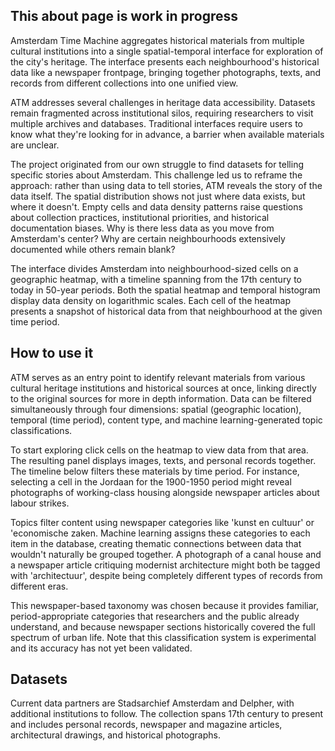 ## This about page is work in progress

Amsterdam Time Machine aggregates historical materials from multiple cultural institutions into a single spatial-temporal interface for exploration of the city's heritage. The interface presents each neighbourhood's historical data like a newspaper frontpage, bringing together photographs, texts, and records from different collections into one unified view. 

ATM addresses several challenges in heritage data accessibility. Datasets remain fragmented across institutional silos, requiring researchers to visit multiple archives and databases. Traditional interfaces require users to know what they're looking for in advance, a barrier when available materials are unclear. 

The project originated from our own struggle to find datasets for telling specific stories about Amsterdam. This challenge led us to reframe the approach: rather than using data to tell stories, ATM reveals the story of the data itself. The spatial distribution shows not just where data exists, but where it doesn't. Empty cells and data density patterns raise questions about collection practices, institutional priorities, and historical documentation biases. Why is there less data as you move from Amsterdam's center? Why are certain neighbourhoods extensively documented while others remain blank? 

The interface divides Amsterdam into neighbourhood-sized cells on a geographic heatmap, with a timeline spanning from the 17th century to today in 50-year periods. Both the spatial heatmap and temporal histogram display data density on logarithmic scales. Each cell of the heatmap presents a snapshot of historical data from that neighbourhood at the given time period. 

## How to use it 

ATM serves as an entry point to identify relevant materials from various cultural heritage institutions and historical sources at once, linking directly to the original sources for more in depth information. Data can be filtered simultaneously through four dimensions: spatial (geographic location), temporal (time period), content type, and machine learning-generated topic classifications.  

To start exploring click cells on the heatmap to view data from that area. The resulting panel displays images, texts, and personal records together. The timeline below filters these materials by time period. For instance, selecting a cell in the Jordaan for the 1900-1950 period might reveal photographs of working-class housing alongside newspaper articles about labour strikes. 

Topics filter content using newspaper categories like 'kunst en cultuur' or 'economische zaken. Machine learning assigns these categories to each item in the database, creating thematic connections between data that wouldn't naturally be grouped together. A photograph of a canal house and a newspaper article critiquing modernist architecture might both be tagged with 'architectuur', despite being completely different types of records from different eras. 

This newspaper-based taxonomy was chosen because it provides familiar, period-appropriate categories that researchers and the public already understand, and because newspaper sections historically covered the full spectrum of urban life. Note that this classification system is experimental and its accuracy has not yet been validated. 

## Datasets 

Current data partners are Stadsarchief Amsterdam and Delpher, with additional institutions to follow. The collection spans 17th century to present and includes personal records, newspaper and magazine articles, architectural drawings, and historical photographs. 



